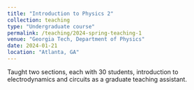 ```yaml
---
title: "Introduction to Physics 2"
collection: teaching
type: "Undergraduate course"
permalink: /teaching/2024-spring-teaching-1
venue: "Georgia Tech, Department of Physics"
date: 2024-01-21
location: "Atlanta, GA"
---
```


Taught two sections, each with 30 students, introduction to electrodynamics and circuits as a graduate teaching assistant.


<!-- 
Heading 1
======

Heading 2
======

Heading 3
====== -->